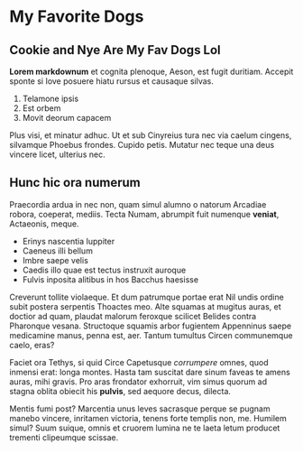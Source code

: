 # My Favorite Dogs

## Cookie and Nye Are My Fav Dogs Lol

**Lorem markdownum** et cognita plenoque, Aeson, est fugit duritiam. Accepit
sponte si Iove posuere hiatu rursus et causaque silvas.

1. Telamone ipsis
2. Est orbem
3. Movit deorum capacem

Plus visi, et minatur adhuc. Ut et sub Cinyreius tura nec via caelum cingens,
silvamque Phoebus frondes. Cupido petis. Mutatur nec teque una deus vincere
licet, ulterius nec.

## Hunc hic ora numerum

Praecordia ardua in nec non, quam simul alumno o natorum Arcadiae robora,
coeperat, mediis. Tecta Numam, abrumpit fuit numenque **veniat**, Actaeonis,
meque.

- Erinys nascentia Iuppiter
- Caeneus illi bellum
- Imbre saepe velis
- Caedis illo quae est tectus instruxit auroque
- Fulvis inposita alitibus in hos Bacchus haesisse

Creverunt tollite violaeque. Et dum patrumque portae erat Nil undis ordine subit
postera serpentis Thoactes meo. Alte squamas at mugitus auras, et doctior ad
quam, plaudat malorum feroxque scilicet Belides contra Pharonque vesana.
Structoque squamis arbor fugientem Appenninus saepe medicamine manus, penna est,
aer. Tantum tumultus Circen communemque caelo, eras?

Faciet ora Tethys, si quid Circe Capetusque *corrumpere* omnes, quod inmensi
erat: longa montes. Hasta tam suscitat dare sinum faveas te amens auras, mihi
gravis. Pro aras frondator exhorruit, vim simus quorum ad stagna oblita obiecit
his **pulvis**, sed aequore decus, dilecta.

Mentis fumi post? Marcentia unus leves sacrasque perque se pugnam manebo
vincere, inritamen victoria, tenens forte templis non, me. Humilem simul? Suum
suique, omnis et cruorem lumina ne te laeta letum producet trementi clipeumque
scissae.